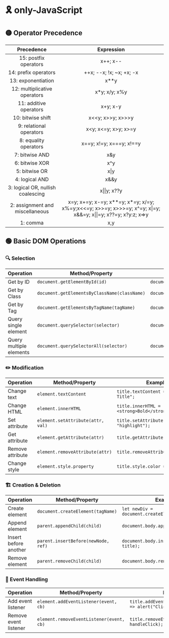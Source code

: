 # 🎗️ only-JavaScript

## 🟡 Operator Precedence
|    Precedence    |   Expression   |
|:----------------:|:--------------:|
|15: postfix operators|x++; x--|
|14: prefix operators|++x; --x; !x; ~x; +x; -x|
|13: exponentiation|x**y|
|12: multiplicative operators|x*y; x/y; x%y|
|11: additive operators|x+y; x-y|
|10: bitwise shift|x<<y; x>>y; x>>>y|
|9: relational operators|x<y; x<=y; x>y; x>=y|
|8: equality operators|x==y; x!=y; x===y; x!==y|
|7: bitwise AND|x&y|
|6: bitwise XOR|x^y|
|5: bitwise OR|x\|y|
|4: logical AND|x&&y|
|3: logical OR, nullish coalescing|x\|\|y; x??y|
|2: assignment and miscellaneous|x=y; x+=y; x-=y; x**=y; x*=y; x/=y; x%=y;x<<=y; x>>=y; x>>>=y; x^=y; x\|=y; x&&=y; x\|\|=y; x??=y; x?y:z; x=>y|
|1: comma|x,y|

## 🟢 Basic DOM Operations
### 🔍 Selection
| Operation                 | Method/Property                        | Example |
|---------------------------|--------------------------------------|---------|
| Get by ID                 | `document.getElementById(id)`         | `document.getElementById("main-title");` |
| Get by Class              | `document.getElementsByClassName(className)` | `document.getElementsByClassName("btn");` |
| Get by Tag                | `document.getElementsByTagName(tagName)` | `document.getElementsByTagName("p");` |
| Query single element      | `document.querySelector(selector)`   | `document.querySelector(".btn");` |
| Query multiple elements   | `document.querySelectorAll(selector)` | `document.querySelectorAll(".btn");` |
### ✏️ Modification
| Operation                 | Method/Property                        | Example |
|---------------------------|--------------------------------------|---------|
| Change text               | `element.textContent`                | `title.textContent = "New Title";` |
| Change HTML               | `element.innerHTML`                  | `title.innerHTML = "<strong>Bold</strong>";` |
| Set attribute             | `element.setAttribute(attr, val)`    | `title.setAttribute("class", "highlight");` |
| Get attribute             | `element.getAttribute(attr)`         | `title.getAttribute("class");` |
| Remove attribute          | `element.removeAttribute(attr)`      | `title.removeAttribute("class");` |
| Change style              | `element.style.property`             | `title.style.color = "red";` |
### 🏗️ Creation & Deletion
| Operation                 | Method/Property                        | Example |
|---------------------------|--------------------------------------|---------|
| Create element            | `document.createElement(tagName)`    | `let newDiv = document.createElement("div");` |
| Append element            | `parent.appendChild(child)`         | `document.body.appendChild(newDiv);` |
| Insert before another     | `parent.insertBefore(newNode, ref)` | `document.body.insertBefore(newDiv, title);` |
| Remove element            | `parent.removeChild(child)`         | `document.body.removeChild(title);` |
### 🎯 Event Handling
| Operation                 | Method/Property                        | Example |
|---------------------------|--------------------------------------|---------|
| Add event listener        | `element.addEventListener(event, cb)` | `title.addEventListener("click", () => alert("Clicked!"));` |
| Remove event listener     | `element.removeEventListener(event, cb)` | `title.removeEventListener("click", handleClick);` |
